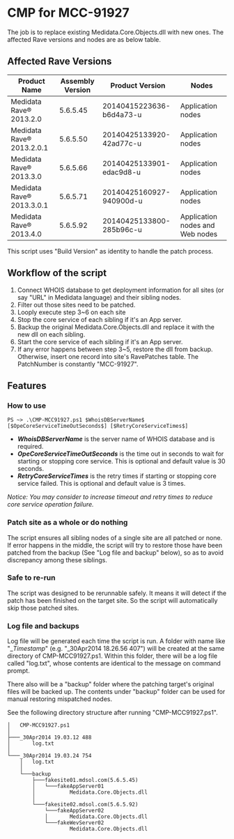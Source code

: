 # CMP for MCC-91927
The job is to replace existing Medidata.Core.Objects.dll with new ones. The affected Rave versions and nodes are as below table.

## Affected Rave Versions
|Product Name |Assembly Version |Product Version |Nodes|
|---------|-----------------------|---------------|--|
|Medidata Rave® 2013.2.0	|5.6.5.45 |20140415223636-b6d4a73-u|Application nodes|
|Medidata Rave® 2013.2.0.1	|5.6.5.50|20140425133920-42ad77c-u |Application nodes|
|Medidata Rave® 2013.3.0	|5.6.5.66|20140425133901-edac9d8-u |Application nodes|
|Medidata Rave® 2013.3.0.1	|5.6.5.71|20140425160927-940900d-u |Application nodes|
|Medidata Rave® 2013.4.0	|5.6.5.92|20140425133800-285b96c-u |Application nodes and Web nodes|

This script uses "Build Version" as identity to handle the patch process.

## Workflow of the script
1. Connect WHOIS database to get deployment information for all sites (or say "URL" in Medidata language) and their sibling nodes.
2. Filter out those sites need to be patched.
2. Looply execute step 3~6 on each site
3.    Stop the core service of each sibling if it's an App server.
4.    Backup the original Medidata.Core.Objects.dll and replace it with the new dll on each sibling.
5.    Start the core service of each sibling if it's an App server.
6.    If any error happens between step 3~5, restore the dll from backup. Otherwise, insert one record into site's RavePatches table. The PatchNumber is constantly "MCC-91927".

## Features

### How to use

```
PS ~> .\CMP-MCC91927.ps1 $WhoisDBServerName$ [$OpeCoreServiceTimeOutSeconds$] [$RetryCoreServiceTimes$]
```

- **$WhoisDBServerName$** is the server name of WHOIS database and is required.
- **$OpeCoreServiceTimeOutSeconds$** is the time out in seconds to wait for starting or stopping core service. This is optional and default value is 30 seconds.
- **$RetryCoreServiceTimes$** is the retry times if starting or stopping core service failed. This is optional and default value is 3 times.

*Notice: You may consider to increase timeout and retry times to reduce core service operation failure.*

### Patch site as a whole or do nothing
The script ensures all sibling nodes of a single site are all patched or none. If error happens in the middle, the script will try to restore those have been patched from the backup (See "Log file and backup" below), so as to avoid discrepancy among these siblings.

### Safe to re-run
The script was designed to be rerunnable safely. It means it will detect if the patch has been finished on the target site. So the script will automatically skip those patched sites.

### Log file and backups
Log file will be generated each time the script is run. A folder with name like "_$Timestamp$" (e.g. "_30Apr2014 18.26.56 407") will be created at the same directory of CMP-MCC91927.ps1. Within this folder, there will be a log file called "log.txt", whose contents are identical to the message on command prompt. 

There also will be a "backup" folder where the patching target's original files will be backed up. The contents under "backup" folder can be used for manual restoring mispatched nodes.

See the following directory structure after running "CMP-MCC91927.ps1".

```
│   CMP-MCC91927.ps1
│
├───_30Apr2014 19.03.12 488
│       log.txt
│
└───_30Apr2014 19.03.24 754
    │   log.txt
    │
    └───backup
        ├───fakesite01.mdsol.com(5.6.5.45)
        │   └───fakeAppServer01
        │           Medidata.Core.Objects.dll
        │
        └───fakesite02.mdsol.com(5.6.5.92)
            └───fakeAppServer02
            │       Medidata.Core.Objects.dll        
            └───fakeWevServer02
                    Medidata.Core.Objects.dll
```


